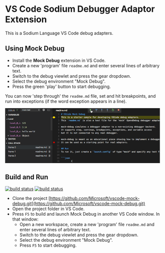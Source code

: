# VS Code Sodium Debugger Adaptor Extension

This is a Sodium Language VS Code debug adapters.

## Using Mock Debug

* Install the **Mock Debug** extension in VS Code.
* Create a new 'program' file `readme.md` and enter several lines of arbitrary text.
* Switch to the debug viewlet and press the gear dropdown.
* Select the debug environment "Mock Debug".
* Press the green 'play' button to start debugging.

You can now 'step through' the `readme.md` file, set and hit breakpoints, and run into exceptions (if the word exception appears in a line).

![Mock Debug](images/mock-debug.gif)

## Build and Run

[![build status](https://travis-ci.org/Microsoft/vscode-mock-debug.svg?branch=master)](https://travis-ci.org/Microsoft/vscode-mock-debug)
[![build status](https://ci.appveyor.com/api/projects/status/empmw5q1tk6h1fly/branch/master?svg=true)](https://ci.appveyor.com/project/weinand/vscode-mock-debug)


* Clone the project [https://github.com/Microsoft/vscode-mock-debug.git](https://github.com/Microsoft/vscode-mock-debug.git)
* Open the project folder in VS Code.
* Press `F5` to build and launch Mock Debug in another VS Code window. In that window:
  * Open a new workspace, create a new 'program' file `readme.md` and enter several lines of arbitrary text.
  * Switch to the debug viewlet and press the gear dropdown.
  * Select the debug environment "Mock Debug".
  * Press `F5` to start debugging.
